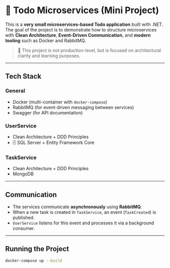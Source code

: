 # 🧩 Todo Microservices (Mini Project)

This is a **very small microservices-based Todo application** built with .NET.  
The goal of the project is to demonstrate how to structure microservices with **Clean Architecture**, **Event-Driven Communication**, and **modern tooling** such as Docker and RabbitMQ.

> 🔹 This project is not production-level, but is focused on architectural clarity and learning purposes.

---

## Tech Stack

### General
-  Docker (multi-container with `docker-compose`)
-  RabbitMQ (for event-driven messaging between services)
-  Swagger (for API documentation)

### UserService
-  Clean Architecture + DDD Principles
- 🗄 SQL Server + Entity Framework Core

### TaskService
-  Clean Architecture + DDD Principles
-  MongoDB

---

##  Communication

- The services communicate **asynchronously** using **RabbitMQ**.
- When a new task is created in `TaskService`, an event (`TaskCreated`) is published.
- `UserService` listens for this event and processes it via a background consumer.

---

##  Running the Project

```bash
docker-compose up --build
